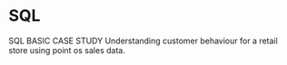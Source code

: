 # SQL
SQL BASIC CASE STUDY
Understanding customer behaviour for a retail store using point os sales data.
